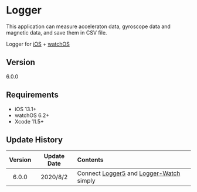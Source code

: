 #  Logger

This application can measure acceleraton data, gyroscope data and magnetic data, and save them in CSV file.

Logger for [iOS](https://github.com/Shakshi3104/Logger5) + [watchOS](https://github.com/Shakshi3104/Logger-Watch)


## Version

6.0.0

## Requirements
- iOS 13.1+
- watchOS 6.2+
- Xcode 11.5+


## Update History

|Version|Update Date|Contents|
|:----:|:-------------:|:---------|
|6.0.0|2020/8/2| Connect [Logger5](https://github.com/Shakshi3104/Logger5) and [Logger-Watch](https://github.com/Shakshi3104/Logger-Watch) simply|

